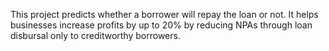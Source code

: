 This project predicts whether a borrower will repay the loan or not. It helps businesses increase profits by up to 20% by reducing NPAs through loan disbursal only to creditworthy borrowers.

